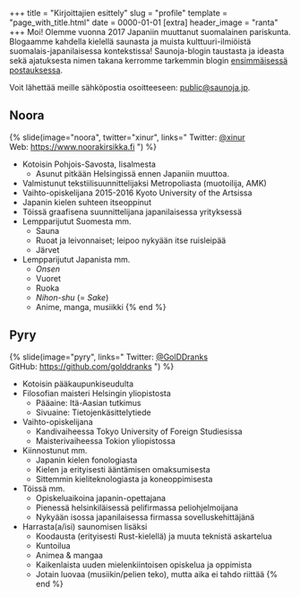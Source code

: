 +++
title = "Kirjoittajien esittely"
slug = "profile"
template = "page_with_title.html"
date = 0000-01-01
[extra]
header_image = "ranta"
+++
Moi! Olemme vuonna 2017 Japaniin muuttanut suomalainen pariskunta. Blogaamme kahdella kielellä saunasta ja muista kulttuuri-ilmiöistä suomalais-japanilaisessa kontekstissa! Saunoja-blogin taustasta ja ideasta sekä ajatuksesta nimen takana kerromme tarkemmin blogin [ensimmäisessä postauksessa](@/2020-11-22-hello/index.fi.md).

Voit lähettää meille sähköpostia osoitteeseen: [public@saunoja.jp](mailto:contact@saunoja.jp).

## Noora

{% slide(image="noora", twitter="xinur", links="
Twitter: [@xinur](https://twitter.com/xinur)  
Web: <https://www.noorakirsikka.fi>
") %}
- Kotoisin Pohjois-Savosta, Iisalmesta
  - Asunut pitkään Helsingissä ennen Japaniin muuttoa. 
- Valmistunut tekstiilisuunnittelijaksi Metropoliasta (muotoilija, AMK)
- Vaihto-opiskelijana 2015-2016 Kyoto University of the Artsissa
- Japanin kielen suhteen itseoppinut
- Töissä graafisena suunnittelijana japanilaisessa yrityksessä
- Lempparijutut Suomesta mm.
  - Sauna
  - Ruoat ja leivonnaiset; leipoo nykyään itse ruisleipää
  - Järvet
- Lempparijutut Japanista mm.
  - *Onsen*
  - Vuoret
  - Ruoka
  - *Nihon-shu* (= *Sake*)
  - Anime, manga, musiikki
{% end %}

## Pyry

{% slide(image="pyry", links="
Twitter: [@GolDDranks](https://twitter.com/GolDDranks)  
GitHub: <https://github.com/golddranks>
") %}
- Kotoisin pääkaupunkiseudulta
- Filosofian maisteri Helsingin yliopistosta
  - Pääaine: Itä-Aasian tutkimus
  - Sivuaine: Tietojenkäsittelytiede
- Vaihto-opiskelijana
  - Kandivaiheessa Tokyo University of Foreign Studiesissa
  - Maisterivaiheessa Tokion yliopistossa
- Kiinnostunut mm.
  - Japanin kielen fonologiasta
  - Kielen ja erityisesti ääntämisen omaksumisesta
  - Sittemmin kieliteknologiasta ja koneoppimisesta
- Töissä mm.
  - Opiskeluaikoina japanin-opettajana
  - Pienessä helsinkiläisessä pelifirmassa peliohjelmoijana
  - Nykyään isossa japanilaisessa firmassa sovelluskehittäjänä
- Harrasta(a/isi) saunomisen lisäksi
  - Koodausta (erityisesti Rust-kielellä) ja muuta teknistä askartelua
  - Kuntoilua
  - Animea & mangaa
  - Kaikenlaista uuden mielenkiintoisen opiskelua ja oppimista
  - Jotain luovaa (musiikin/pelien teko), mutta aika ei tahdo riittää
{% end %}